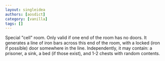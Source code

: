 ```yaml
---
layout: singleidea
authors: [aosdict]
category: [vanilla]
tags: []
---
```

Special "cell" room. Only valid if one end of the room has no doors. It generates a line of iron bars across this end of the room, with a locked (iron if possible) door somewhere in the line. Independently, it may contain: a prisoner, a sink, a bed (if those exist), and 1-2 chests with random contents.
